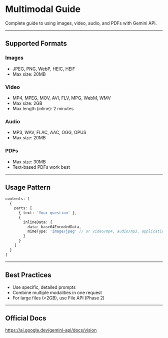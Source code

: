 # Multimodal Guide

Complete guide to using images, video, audio, and PDFs with Gemini API.

---

## Supported Formats

### Images
- JPEG, PNG, WebP, HEIC, HEIF
- Max size: 20MB

### Video
- MP4, MPEG, MOV, AVI, FLV, MPG, WebM, WMV
- Max size: 2GB
- Max length (inline): 2 minutes

### Audio
- MP3, WAV, FLAC, AAC, OGG, OPUS
- Max size: 20MB

### PDFs
- Max size: 30MB
- Text-based PDFs work best

---

## Usage Pattern

```typescript
contents: [
  {
    parts: [
      { text: 'Your question' },
      {
        inlineData: {
          data: base64EncodedData,
          mimeType: 'image/jpeg' // or video/mp4, audio/mp3, application/pdf
        }
      }
    ]
  }
]
```

---

## Best Practices

- Use specific, detailed prompts
- Combine multiple modalities in one request
- For large files (>2GB), use File API (Phase 2)

---

## Official Docs

https://ai.google.dev/gemini-api/docs/vision
